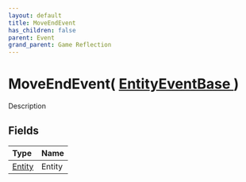 ```yaml
---
layout: default
title: MoveEndEvent
has_children: false
parent: Event
grand_parent: Game Reflection
---
```

# MoveEndEvent( [ EntityEventBase ](/docs/game-reflection/events/entity_event_base) )
Description 

## Fields

| Type | Name |
|:-------------|:--------------|
| [Entity](/docs/game-reflection/classes/entity) | Entity |

